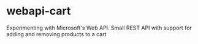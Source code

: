 # webapi-cart
Experimenting with Microsoft's Web API. Small REST API with support for adding and removing products to a cart

